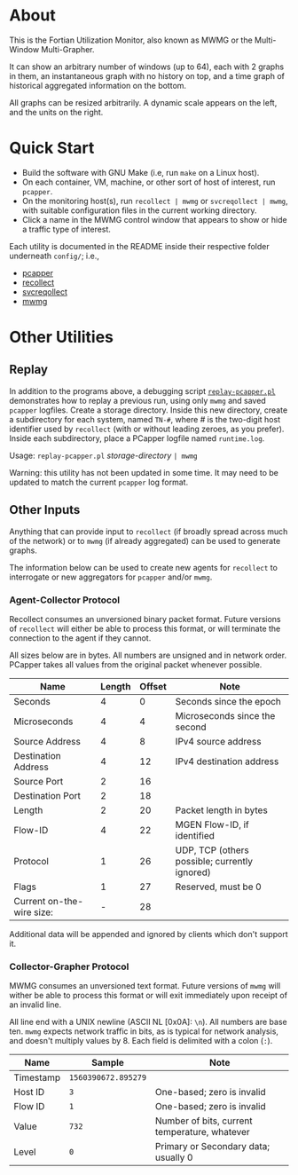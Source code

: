 # About

This is the Fortian Utilization Monitor, also known as MWMG or the
Multi-Window Multi-Grapher.

It can show an arbitrary number of windows (up to 64), each with 2 graphs in
them, an instantaneous graph with no history on top, and a time graph of
historical aggregated information on the bottom.

All graphs can be resized arbitrarily.  A dynamic scale appears on the left,
and the units on the right.

# Quick Start

- Build the software with GNU Make (i.e, run `make` on a Linux host).
- On each container, VM, machine, or other sort of host of interest, run `pcapper`.
- On the monitoring host(s), run `recollect | mwmg` or `svcreqollect | mwmg`, with suitable configuration files in the current working directory.
- Click a name in the MWMG control window that appears to show or hide a
  traffic type of interest.

Each utility is documented in the README inside their respective folder
underneath `config/`; i.e.,
- [pcapper](blob/master/config/pcapper/README.md)
- [recollect](blob/master/config/recollect/README.md)
- [svcreqollect](blob/master/config/svcreqollect/README.md)
- [mwmg](blob/master/config/mwmg/README.md)

# Other Utilities

## Replay

In addition to the programs above, a debugging script
[`replay-pcapper.pl`](blob/master/replay-pcapper.pl) demonstrates how to
replay a previous run, using only `mwmg` and saved `pcapper` logfiles.
Create a storage directory.  Inside this new directory, create a
subdirectory for each system, named `TN-#`, where *#* is the two-digit host
identifier used by `recollect` (with or without leading zeroes, as you
prefer).  Inside each subdirectory, place a PCapper logfile named
`runtime.log`.

Usage: `replay-pcapper.pl` *storage-directory* `| mwmg`

Warning: this utility has not been updated in some time.  It may need to be
updated to match the current `pcapper` log format.

## Other Inputs

Anything that can provide input to `recollect` (if broadly spread across
much of the network) or to `mwmg` (if already aggregated) can be used to
generate graphs.

The information below can be used to create new agents for `recollect` to
interrogate or new aggregators for `pcapper` and/or `mwmg`.

### Agent-Collector Protocol

Recollect consumes an unversioned binary packet format.  Future versions of
`recollect` will either be able to process this format, or will terminate
the connection to the agent if they cannot.

All sizes below are in bytes.  All numbers are unsigned and in network
order.  PCapper takes all values from the original packet whenever possible.

Name                | Length | Offset | Note
--------------------|--------|--------|-----
Seconds             | 4      | 0      | Seconds since the epoch
Microseconds        | 4      | 4      | Microseconds since the second
Source Address      | 4      | 8      | IPv4 source address
Destination Address | 4      | 12     | IPv4 destination address
Source Port         | 2      | 16     |
Destination Port    | 2      | 18     |
Length              | 2      | 20     | Packet length in bytes
Flow-ID             | 4      | 22     | MGEN Flow-ID, if identified
Protocol            | 1      | 26     | UDP, TCP (others possible; currently ignored)
Flags               | 1      | 27     | Reserved, must be 0
Current on-the-wire size: | - | 28 |

Additional data will be appended and ignored by clients which don't support
it.

### Collector-Grapher Protocol

MWMG consumes an unversioned text format.  Future versions of `mwmg` will
wither be able to process this format or will exit immediately upon receipt
of an invalid line.

All line end with a UNIX newline (ASCII NL [0x0A]: `\n`).  All numbers are
base ten.  `mwmg` expects network traffic in bits, as is typical for network
analysis, and doesn't multiply values by 8.  Each field is delimited with a
colon (`:`).

Name | Sample | Note
-|-|-
Timestamp | `1560390672.895279` | 
Host ID | `3` | One-based; zero is invalid
Flow ID | `1` | One-based; zero is invalid
Value | `732` | Number of bits, current temperature, whatever
Level | `0` | Primary or Secondary data; usually 0
